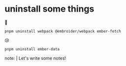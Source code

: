 # uninstall some things

🔪

```pnpm uninstall webpack @embroider/webpack ember-fetch```

😢

```pnpm uninstall ember-data```

note: |
  Let's write some notes!